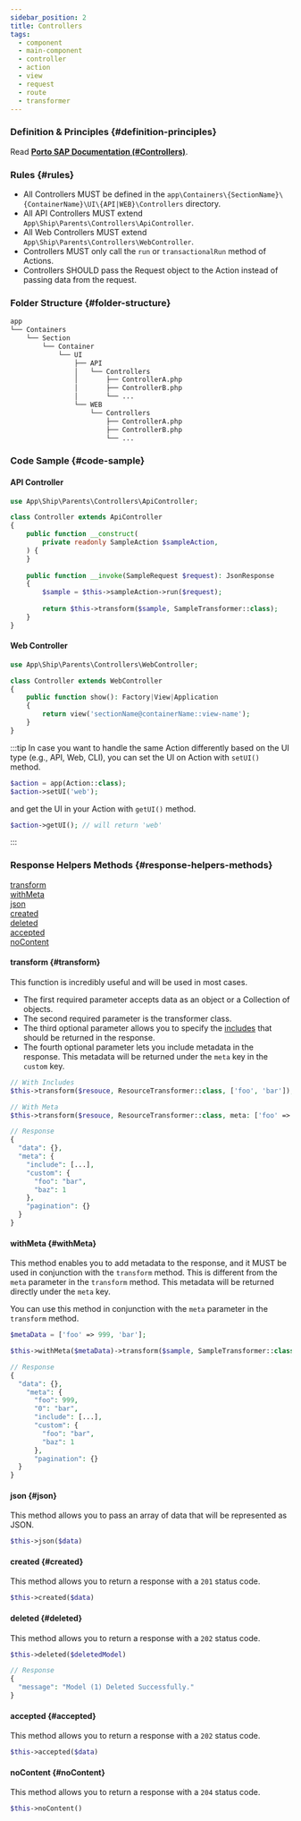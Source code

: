 ```yaml
---
sidebar_position: 2
title: Controllers
tags:
  - component
  - main-component
  - controller
  - action
  - view
  - request
  - route
  - transformer
---
```


### Definition & Principles {#definition-principles}

Read [**Porto SAP Documentation (#Controllers)**](https://github.com/Mahmoudz/Porto#definitions--principles).

### Rules {#rules}

- All Controllers MUST be defined in the `app\Containers\{SectionName}\{ContainerName}\UI\{API|WEB}\Controllers` directory.
- All API Controllers MUST extend `App\Ship\Parents\Controllers\ApiController`.
- All Web Controllers MUST extend `App\Ship\Parents\Controllers\WebController`.
- Controllers MUST only call the `run` or `transactionalRun` method of Actions.
- Controllers SHOULD pass the Request object to the Action instead of passing data from the request.

### Folder Structure {#folder-structure}

```markdown
app
└── Containers
    └── Section
        └── Container
            └── UI
                ├── API
                │   └── Controllers
                │       ├── ControllerA.php
                │       ├── ControllerB.php
                │       └── ...
                └── WEB
                    └── Controllers
                        ├── ControllerA.php
                        ├── ControllerB.php
                        └── ...
```

### Code Sample {#code-sample}

#### API Controller

```php
use App\Ship\Parents\Controllers\ApiController;

class Controller extends ApiController
{
    public function __construct(
        private readonly SampleAction $sampleAction,
    ) {
    }
    
    public function __invoke(SampleRequest $request): JsonResponse
    {
        $sample = $this->sampleAction->run($request);
        
        return $this->transform($sample, SampleTransformer::class);
    }
}
```

#### Web Controller

```php
use App\Ship\Parents\Controllers\WebController;

class Controller extends WebController
{
    public function show(): Factory|View|Application
    {
        return view('sectionName@containerName::view-name');
    }
}
```

:::tip
In case you want to handle the same Action differently based on the UI type (e.g., API, Web, CLI), you can set the
UI on Action with `setUI()` method.

```php
$action = app(Action::class);
$action->setUI('web');
```

and get the UI in your Action with `getUI()` method.

```php
$action->getUI(); // will return 'web'
```
:::

### Response Helpers Methods {#response-helpers-methods}

[transform](#transform)  
[withMeta](#withMeta)  
[json](#json)  
[created](#created)  
[deleted](#deleted)  
[accepted](#accepted)  
[noContent](#noContent)  

#### transform {#transform}
This function is incredibly useful and will be used in most cases.

- The first required parameter accepts data as an object or a Collection of objects.
- The second required parameter is the transformer class.
- The third optional parameter allows you to specify the [includes](transformers#relationships-include) that should be returned in the response.
- The fourth optional parameter lets you include metadata in the response. This metadata will be returned under the `meta` key in the `custom` key.

```php
// With Includes
$this->transform($resouce, ResourceTransformer::class, ['foo', 'bar']);
```
```php
// With Meta
$this->transform($resouce, ResourceTransformer::class, meta: ['foo' => 'bar', 'baz' => 1]);

// Response
{
  "data": {},
  "meta": {
    "include": [...],
    "custom": {
      "foo": "bar",
      "baz": 1
    },
    "pagination": {}
  }
}
```
#### withMeta {#withMeta}
This method enables you to add metadata to the response,
and it MUST be used in conjunction with the `transform` method.
This is different from the `meta` parameter in the `transform` method.
This metadata will be returned directly under the `meta` key.

You can use this method in conjunction with the `meta` parameter in the `transform` method.

```php
$metaData = ['foo' => 999, 'bar'];

$this->withMeta($metaData)->transform($sample, SampleTransformer::class, meta: ['foo' => 'bar', 'baz' => 1]);

// Response
{
  "data": {},
	"meta": {
	  "foo": 999,
	  "0": "bar",
	  "include": [...],
	  "custom": {
	    "foo": "bar",
	    "baz": 1
	  },
	  "pagination": {}
  }
}
```

#### json {#json}
This method allows you to pass an array of data that will be represented as JSON.
```php
$this->json($data)
```

#### created {#created}
This method allows you to return a response with a `201` status code.
```php
$this->created($data)
```

#### deleted {#deleted}
This method allows you to return a response with a `202` status code.
```php
$this->deleted($deletedModel)

// Response
{
  "message": "Model (1) Deleted Successfully."
}
```

#### accepted {#accepted}
This method allows you to return a response with a `202` status code.
```php
$this->accepted($data)
```

#### noContent {#noContent}
This method allows you to return a response with a `204` status code.
```php
$this->noContent()
```
